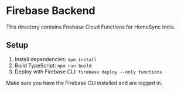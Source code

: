 # Firebase Backend

This directory contains Firebase Cloud Functions for HomeSync India.

## Setup

1. Install dependencies: `npm install`
2. Build TypeScript: `npm run build`
3. Deploy with Firebase CLI: `firebase deploy --only functions`

Make sure you have the Firebase CLI installed and are logged in.
